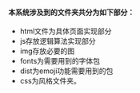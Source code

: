 #### 本系统涉及到的文件夹共分为如下部分：
  + html文件为具体页面实现部分
  + js存放逻辑算法实现部分
  + img存放必要的图
  + fonts为需要用到的字体包
  + dist为emoji功能需要用到的包
  + css为风格文件夹。
